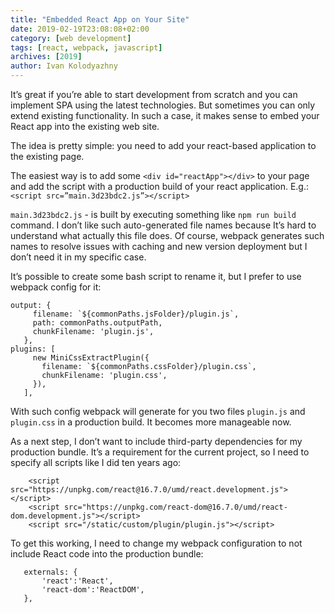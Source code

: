 ```yaml
---
title: "Embedded React App on Your Site"
date: 2019-02-19T23:08:08+02:00
category: [web development]
tags: [react, webpack, javascript]
archives: [2019]
author: Ivan Kolodyazhny
---
```


It’s great if you’re able to start development from scratch and you can
implement SPA using the latest technologies. But sometimes you can only extend
existing functionality. In such a case, it makes sense to embed your React app
into the existing web site.

The idea is pretty simple: you need to add your react-based application to the
existing page.

The easiest way is to add some `<div id="reactApp"></div>` to your page and add
the script with a production build of your react application.
E.g.: `<script src=”main.3d23bdc2.js”></script>`

`main.3d23bdc2.js` - is built by executing something like `npm run build`
command. I don’t like such auto-generated file names because It’s hard to
understand what actually this file does. Of course, webpack generates such
names to resolve issues with caching and new version deployment but I don’t
need it in my specific case.

It’s possible to create some bash script to rename it, but I prefer to use
webpack config for it:

```
output: {
     filename: `${commonPaths.jsFolder}/plugin.js`,
     path: commonPaths.outputPath,
     chunkFilename: 'plugin.js',
   },
plugins: [
     new MiniCssExtractPlugin({
       filename: `${commonPaths.cssFolder}/plugin.css`,
       chunkFilename: 'plugin.css',
     }),
   ],
```

With such config webpack will generate for you two files `plugin.js` and
`plugin.css` in a production build. It becomes more manageable now.

As a next step, I don’t want to include third-party dependencies for my
production bundle. It’s a requirement for the current project, so I need to
specify all scripts like I did ten years ago:

```
    <script src="https://unpkg.com/react@16.7.0/umd/react.development.js"></script>
    <script src="https://unpkg.com/react-dom@16.7.0/umd/react-dom.development.js"></script>
    <script src="/static/custom/plugin/plugin.js"></script>
```

To get this working, I need to change my webpack configuration to not include
React code into the production bundle:


```
   externals: {
       'react':'React',
       'react-dom':'ReactDOM',
   },
```
